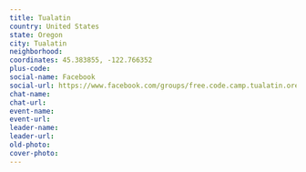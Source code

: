 ```yaml
---
title: Tualatin
country: United States
state: Oregon
city: Tualatin
neighborhood: 
coordinates: 45.383855, -122.766352
plus-code:
social-name: Facebook
social-url: https://www.facebook.com/groups/free.code.camp.tualatin.oregon
chat-name:
chat-url:
event-name:
event-url:
leader-name:
leader-url:
old-photo: 
cover-photo:
---
```

